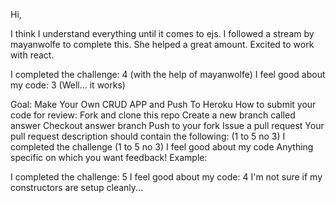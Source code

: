 Hi,

I think I understand everything until it comes to ejs. I followed a stream by mayanwolfe to complete this. She helped a great amount. Excited to work with react.

I completed the challenge: 4 (with the help of mayanwolfe)
I feel good about my code: 3 (Well... it works)




Goal: Make Your Own CRUD APP and Push To Heroku
How to submit your code for review:
Fork and clone this repo
Create a new branch called answer
Checkout answer branch
Push to your fork
Issue a pull request
Your pull request description should contain the following:
(1 to 5 no 3) I completed the challenge
(1 to 5 no 3) I feel good about my code
Anything specific on which you want feedback!
Example:

I completed the challenge: 5
I feel good about my code: 4
I'm not sure if my constructors are setup cleanly...
